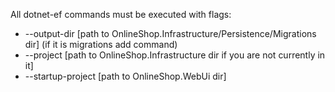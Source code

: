 All dotnet-ef commands must be executed with flags:
* --output-dir [path to OnlineShop.Infrastructure/Persistence/Migrations dir] (if it is migrations add command)
* --project [path to OnlineShop.Infrastructure dir if you are not currently in it]
* --startup-project [path to OnlineShop.WebUi dir]
